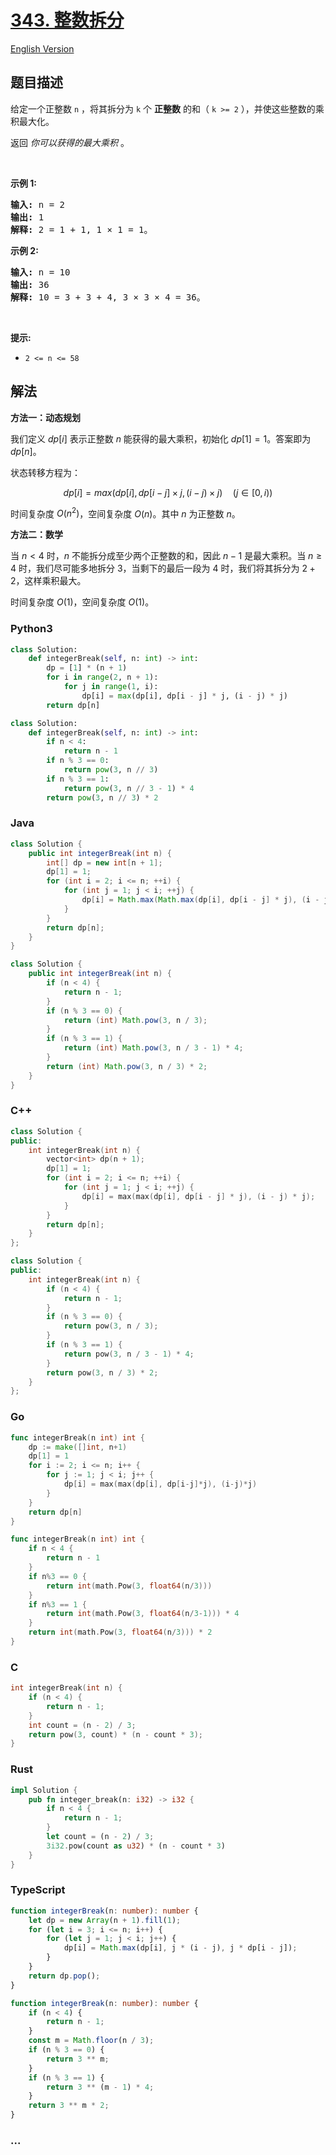 # [343. 整数拆分](https://leetcode.cn/problems/integer-break)

[English Version](/solution/0300-0399/0343.Integer%20Break/README_EN.md)

## 题目描述

<!-- 这里写题目描述 -->

<p>给定一个正整数&nbsp;<code>n</code>&nbsp;，将其拆分为 <code>k</code> 个 <strong>正整数</strong> 的和（&nbsp;<code>k &gt;= 2</code>&nbsp;），并使这些整数的乘积最大化。</p>

<p>返回 <em>你可以获得的最大乘积</em>&nbsp;。</p>

<p>&nbsp;</p>

<p><strong>示例 1:</strong></p>

<pre>
<strong>输入: </strong>n = 2
<strong>输出: </strong>1
<strong>解释: </strong>2 = 1 + 1, 1 × 1 = 1。</pre>

<p><strong>示例&nbsp;2:</strong></p>

<pre>
<strong>输入: </strong>n = 10
<strong>输出: </strong>36
<strong>解释: </strong>10 = 3 + 3 + 4, 3 ×&nbsp;3 ×&nbsp;4 = 36。</pre>

<p>&nbsp;</p>

<p><strong>提示:</strong></p>

<ul>
	<li><code>2 &lt;= n &lt;= 58</code></li>
</ul>

## 解法

<!-- 这里可写通用的实现逻辑 -->

**方法一：动态规划**

我们定义 $dp[i]$ 表示正整数 $n$ 能获得的最大乘积，初始化 $dp[1] = 1$。答案即为 $dp[n]$。

状态转移方程为：

$$
dp[i] = max(dp[i], dp[i - j] \times j, (i - j) \times j) \quad (j \in [0, i))
$$

时间复杂度 $O(n^2)$，空间复杂度 $O(n)$。其中 $n$ 为正整数 $n$。

**方法二：数学**

当 $n \lt 4$ 时，$n$ 不能拆分成至少两个正整数的和，因此 $n - 1$ 是最大乘积。当 $n \ge 4$ 时，我们尽可能多地拆分 $3$，当剩下的最后一段为 $4$ 时，我们将其拆分为 $2 + 2$，这样乘积最大。

时间复杂度 $O(1)$，空间复杂度 $O(1)$。

<!-- tabs:start -->

### **Python3**

<!-- 这里可写当前语言的特殊实现逻辑 -->

```python
class Solution:
    def integerBreak(self, n: int) -> int:
        dp = [1] * (n + 1)
        for i in range(2, n + 1):
            for j in range(1, i):
                dp[i] = max(dp[i], dp[i - j] * j, (i - j) * j)
        return dp[n]
```

```python
class Solution:
    def integerBreak(self, n: int) -> int:
        if n < 4:
            return n - 1
        if n % 3 == 0:
            return pow(3, n // 3)
        if n % 3 == 1:
            return pow(3, n // 3 - 1) * 4
        return pow(3, n // 3) * 2
```

### **Java**

<!-- 这里可写当前语言的特殊实现逻辑 -->

```java
class Solution {
    public int integerBreak(int n) {
        int[] dp = new int[n + 1];
        dp[1] = 1;
        for (int i = 2; i <= n; ++i) {
            for (int j = 1; j < i; ++j) {
                dp[i] = Math.max(Math.max(dp[i], dp[i - j] * j), (i - j) * j);
            }
        }
        return dp[n];
    }
}
```

```java
class Solution {
    public int integerBreak(int n) {
        if (n < 4) {
            return n - 1;
        }
        if (n % 3 == 0) {
            return (int) Math.pow(3, n / 3);
        }
        if (n % 3 == 1) {
            return (int) Math.pow(3, n / 3 - 1) * 4;
        }
        return (int) Math.pow(3, n / 3) * 2;
    }
}
```

### **C++**

```cpp
class Solution {
public:
    int integerBreak(int n) {
        vector<int> dp(n + 1);
        dp[1] = 1;
        for (int i = 2; i <= n; ++i) {
            for (int j = 1; j < i; ++j) {
                dp[i] = max(max(dp[i], dp[i - j] * j), (i - j) * j);
            }
        }
        return dp[n];
    }
};
```

```cpp
class Solution {
public:
    int integerBreak(int n) {
        if (n < 4) {
            return n - 1;
        }
        if (n % 3 == 0) {
            return pow(3, n / 3);
        }
        if (n % 3 == 1) {
            return pow(3, n / 3 - 1) * 4;
        }
        return pow(3, n / 3) * 2;
    }
};
```

### **Go**

```go
func integerBreak(n int) int {
	dp := make([]int, n+1)
	dp[1] = 1
	for i := 2; i <= n; i++ {
		for j := 1; j < i; j++ {
			dp[i] = max(max(dp[i], dp[i-j]*j), (i-j)*j)
		}
	}
	return dp[n]
}
```

```go
func integerBreak(n int) int {
	if n < 4 {
		return n - 1
	}
	if n%3 == 0 {
		return int(math.Pow(3, float64(n/3)))
	}
	if n%3 == 1 {
		return int(math.Pow(3, float64(n/3-1))) * 4
	}
	return int(math.Pow(3, float64(n/3))) * 2
}
```

### **C**

```c
int integerBreak(int n) {
    if (n < 4) {
        return n - 1;
    }
    int count = (n - 2) / 3;
    return pow(3, count) * (n - count * 3);
}
```

### **Rust**

```rust
impl Solution {
    pub fn integer_break(n: i32) -> i32 {
        if n < 4 {
            return n - 1;
        }
        let count = (n - 2) / 3;
        3i32.pow(count as u32) * (n - count * 3)
    }
}
```

### **TypeScript**

```ts
function integerBreak(n: number): number {
    let dp = new Array(n + 1).fill(1);
    for (let i = 3; i <= n; i++) {
        for (let j = 1; j < i; j++) {
            dp[i] = Math.max(dp[i], j * (i - j), j * dp[i - j]);
        }
    }
    return dp.pop();
}
```

```ts
function integerBreak(n: number): number {
    if (n < 4) {
        return n - 1;
    }
    const m = Math.floor(n / 3);
    if (n % 3 == 0) {
        return 3 ** m;
    }
    if (n % 3 == 1) {
        return 3 ** (m - 1) * 4;
    }
    return 3 ** m * 2;
}
```

### **...**

```

```

<!-- tabs:end -->
